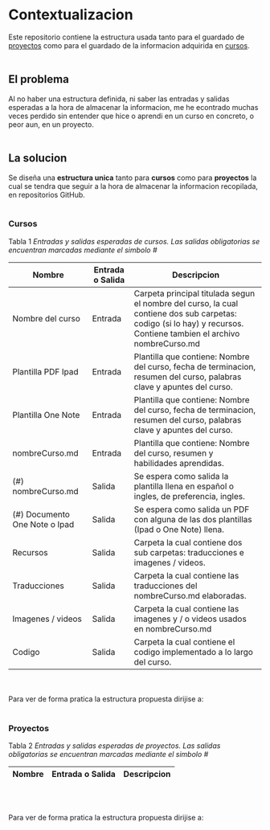 # Contextualizacion
Este repositorio contiene la estructura usada tanto para el guardado de [proyectos]() como para el guardado de la informacion
adquirida en [cursos]().
<br></br>

## El problema
Al no haber una estructura definida, ni saber las entradas y salidas esperadas a la hora de almacenar la informacion, me he econtrado
muchas veces perdido sin entender que hice o aprendi en un curso en concreto, o peor aun, en un proyecto.
<br></br>

## La solucion
Se diseña una **estructura unica** tanto para **cursos** como para **proyectos** la cual se tendra que seguir a la hora de almacenar
la informacion recopilada, en repositorios GitHub.
<br></br>

### Cursos
Tabla 1
*Entradas y salidas esperadas de cursos. Las salidas obligatorias se encuentran marcadas mediante el simbolo #*   

| Nombre             | Entrada o Salida     | Descripcion                                                                                                            |
|--------------------|----------------------|------------------------------------------------------------------------------------------------------------------------|
| Nombre del curso   | Entrada              | Carpeta principal titulada segun el nombre del curso, la cual contiene dos sub carpetas: codigo (si lo hay) y recursos. Contiene tambien el archivo nombreCurso.md|
| Plantilla PDF Ipad | Entrada              | Plantilla que contiene: Nombre del curso, fecha de terminacion, resumen del curso, palabras clave y apuntes del curso. |
| Plantilla One Note | Entrada              | Plantilla que contiene: Nombre del curso, fecha de terminacion, resumen del curso, palabras clave y apuntes del curso. |
| nombreCurso.md     | Entrada              | Plantilla que contiene: Nombre del curso, resumen y habilidades aprendidas.                                            |
| (#) nombreCurso.md | Salida               | Se espera como salida la plantilla llena en español o ingles, de preferencia, ingles.                                  |
| (#) Documento One Note o Ipad | Salida    | Se espera como salida un PDF con alguna de las dos plantillas (Ipad o One Note) llena.                                 |
| Recursos           | Salida               | Carpeta la cual contiene dos sub carpetas: traducciones e imagenes / videos.                                           |
| Traducciones       | Salida               | Carpeta la cual contiene las traducciones del nombreCurso.md elaboradas.                                               |
| Imagenes / videos  | Salida               | Carpeta la cual contiene las imagenes y / o videos usados en nombreCurso.md                                            |
| Codigo             | Salida               | Carpeta la cual contiene el codigo implementado a lo largo del curso.                                                  |

<br></br>
Para ver de forma pratica la estructura propuesta dirijise a: []()
<br></br>

### Proyectos
Tabla 2
*Entradas y salidas esperadas de proyectos. Las salidas obligatorias se encuentran marcadas mediante el simbolo #*  

| Nombre | Entrada o Salida | Descripcion |
|--------|------------------|-------------|
<br></br>

Para ver de forma pratica la estructura propuesta dirijise a: []()
<br></br>
<br></br>
<br></br>
